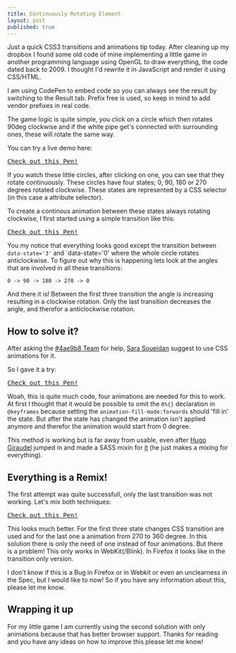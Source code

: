 ```yaml
---
title: Continuously Rotating Element
layout: post
published: true
---
```


Just a quick CSS3 transitions and animations tip today. After cleaning up my dropbox I found some old code of mine implementing a little game in another programming language using OpenGL to draw everything, the code dated back to 2009. I thought I'd rewrite it in JavaScript and render it using CSS/HTML.

<aside>I am using CodePen to embed code so you can always see the result by switching to the Result tab. Prefix free is used, so keep in mind to add vendor prefixes in real code.</aside>

The game logic is quite simple, you click on a circle which then rotates 90deg clockwise and if the white pipe get's connected with surrounding ones, these will rotate the same way.

You can try a live demo here:
<pre class="codepen" data-height="740" data-type="result" data-href="JjBhk" data-user="FWeinb" data-safe="true"><code></code><a href="http://codepen.io/FWeinb/pen/JjBhk">Check out this Pen!</a></pre>

If you watch these little circles, after clicking on one, you can see that they rotate continuously. These circles have four states;  0, 90, 180 or 270 degrees rotated clockwise. These states are represented by a CSS selector (in this case a attribute selector).

To create a continous animation between these states always rotating clockwise, I first started using a simple transition like this:

<pre class="codepen" data-height="300" data-type="css" data-href="e41290586d3c2579ef0c90f44fbae956" data-user="FWeinb" data-safe="true"><code></code><a href="http://codepen.io/FWeinb/pen/bJCfo">Check out this Pen!</a></pre>

You my notice that everything looks good except the transition between `data-state='3'` and `data-state='0' where the whole circle rotates anticlockwise.
To figure out why this is happening lets look at the angles that are involved in all these transitions:

`0 -> 90 -> 180 -> 270 -> 0`

And there it is! Between the first three transition the angle is increasing resulting in a clockwise rotation. Only the last transition decreases the angle, and therefor a anticlockwise rotation.

## How to solve it?

After asking the [#4ae9b8 Team](4ae9b8.com) for help, [Sara Soueidan](http://sarasoueidan.com/) suggest to use CSS animations for it.

So I gave it a try:
<pre class="codepen" data-height="300" data-type="css" data-href="2adb7073fca4e81afe331cce079f2b62" data-user="FWeinb" data-safe="true"><code></code><a href="http://codepen.io/FWeinb/pen/vhzyg">Check out this Pen!</a></pre>

Woah, this is quite much code, four animations are needed for this to work. At first I thought that it would be possible to omit the `0%{}` declaration in `@keyframes` because setting the `animation-fill-mode:forwards` should 'fill in' the state. But after the state has changed the animation isn't applied anymore and therefor the animation would start from 0 degree.

This method is working but is far away from usable, even after [Hugo Giraudel](http://hugogiraudel.com/) jumped in and made a SASS mixin for [it](http://jsfiddle.net/TD8zW/2/) (he just makes a mixing for everything).

## Everything is a Remix!

The first attempt was quite successfull, only the last transition was not working. Let's mix both techniques:
<pre class="codepen" data-height="300" data-type="css" data-href="5d8005ffc8efe242917b7df6ea9de016" data-user="FWeinb" data-safe="true"><code></code><a href="http://codepen.io/FWeinb/pen/HnFJd">Check out this Pen!</a></pre>

This looks much better. For the first three state changes CSS transition are used and for the last one a animation from 270 to 360 degree.
In this solution there is only the need of one instead of four animations. But there is a problem! This only works in WebKit(/Blink). In Firefox it looks like in the transition only version.

<aside>I don't know if this is a Bug in Firefox or in Webkit or even an unclearness in the Spec, but I would like to now! So if you have any information about this, please let me know.</aside>

## Wrapping it up

For my little game I am currently using the second solution with only animations because that has better browser support.
Thanks for reading and you have any ideas on how to improve this please let me know!


<script async src="http://codepen.io/assets/embed/ei.js"></script>
